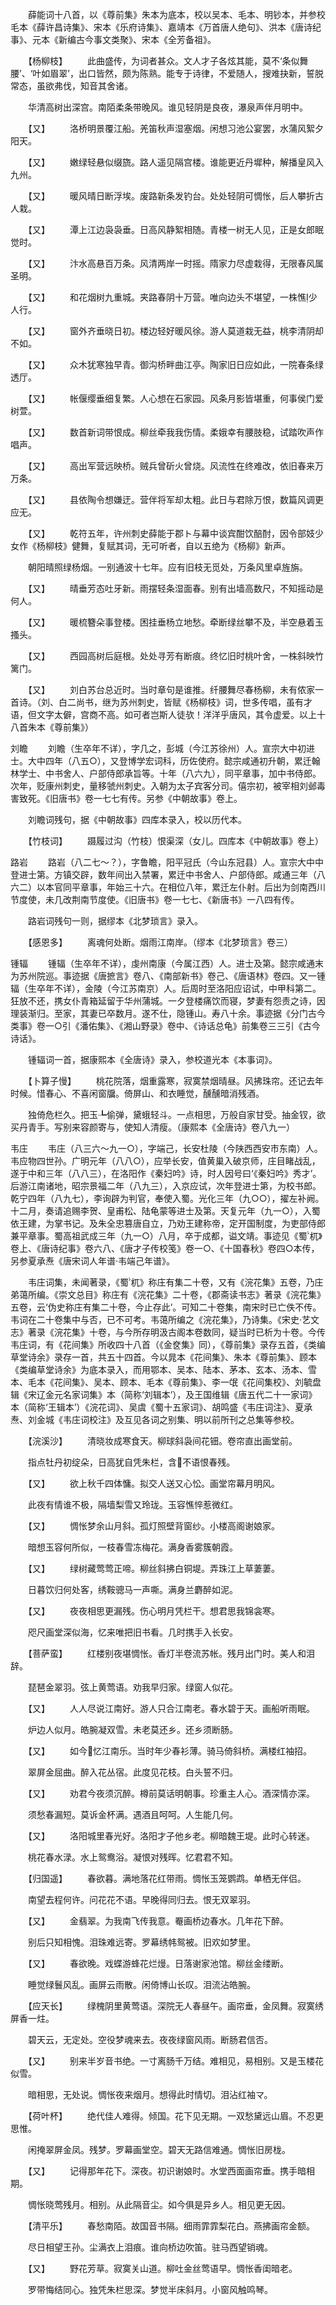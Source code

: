 <!-- { "loadSidebar": true } -->
　　薛能词十八首，以《尊前集》朱本为底本，校以吴本、毛本、明钞本，并参校毛本《薛许昌诗集》、宋本《乐府诗集》、嘉靖本《万首唐人绝句》、洪本《唐诗纪事》、元本《新编古今事文类聚》、宋本《全芳备祖》。

　　【杨柳枝】
　　此曲盛传，为词者甚众。文人才子各炫其能，莫不‘条似舞腰’、‘叶如眉翠’，出口皆然，颇为陈熟。能专于诗律，不爱随人，搜难抉新，誓脱常态，虽欲弗伐，知音其舍诸。

　　华清高树出深宫。南陌柔条带晚风。谁见轻阴是良夜，瀑泉声伴月明中。

　　【又】
　　洛桥明景覆江船。羌笛秋声湿塞烟。闲想习池公宴罢，水蒲风絮夕阳天。

　　【又】
　　嫩绿轻悬似缀旒。路人遥见隔宫楼。谁能更近丹墀种，解播皇风入九州。

　　【又】
　　暖风晴日断浮埃。废路新条发钓台。处处轻阴可惆怅，后人攀折古人栽。

　　【又】
　　潭上江边袅袅垂。日高风静絮相随。青楼一树无人见，正是女郎眠觉时。

　　【又】
　　汴水高悬百万条。风清两岸一时摇。隋家力尽虚栽得，无限春风属圣明。

　　【又】
　　和花烟树九重城。夹路春阴十万营。唯向边头不堪望，一株憔少人行。

　　【又】
　　窗外齐垂晓日初。楼边轻好暖风徐。游人莫道栽无益，桃李清阴却不如。

　　【又】
　　众木犹寒独早青。御沟桥畔曲江亭。陶家旧日应如此，一院春条绿透厅。

　　【又】
　　帐偃缨垂细复繁。人心想在石家园。风条月影皆堪重，何事侯门爱树萱。

　　【又】
　　数首新词带恨成。柳丝牵我我伤情。柔娥幸有腰肢稳，试踏吹声作唱声。

　　【又】
　　高出军营远映桥。贼兵曾斫火曾烧。风流性在终难改，依旧春来万万条。

　　【又】
　　县依陶令想嫌迂。营伴将军却太粗。此日与君除万恨，数篇风调更应无。

　　【又】
　　乾符五年，许州刺史薛能于郡ト与幕中谈宾酣饮醅酎，因令部妓少女作《杨柳枝》健舞，复赋其词，无可听者，自以五绝为《杨柳》新声。

　　朝阳晴照绿杨烟。一别通波十七年。应有旧枝无觅处，万条风里卓旌旃。

　　【又】
　　晴垂芳态吐牙新。雨摆轻条湿面春。别有出墙高数尺，不知摇动是何人。

　　【又】
　　暖梳簪朵事登楼。困挂垂杨立地愁。牵断绿丝攀不及，半空悬着玉搔头。

　　【又】
　　西园高树后庭根。处处寻芳有断痕。终忆旧时桃叶舍，一株斜映竹篱门。

　　【又】
　　刘白苏台总近时。当时章句是谁推。纤腰舞尽春杨柳，未有侬家一首诗。（刘、白二尚书，继为苏州刺史，皆赋《杨柳枝》词，世多传唱，虽有才语，但文字太僻，宫商不高。如可者岂斯人徒欤！洋洋乎唐风，其令虚爱。以上十八首朱本《尊前集》）

刘瞻
　　刘瞻（生卒年不详），字几之，彭城（今江苏徐州）人。宣宗大中初进士。大中四年（八五○），又登博学宏词科，历佐使府。懿宗咸通初升朝，累迁翰林学士、中书舍人、户部侍郎承旨等。十年（八六九），同平章事，加中书侍郎。次年，贬康州刺史，量移虢州刺史。入朝为太子宾客分司。僖宗初，被宰相刘邺毒害致死。《旧唐书》卷一七七有传。另参《中朝故事》卷上。

　　刘瞻词残句，据《中朝故事》四库本录入，校以历代本。

　　【竹枝词】
　　蹑履过沟（竹枝）恨渠深（女儿。四库本《中朝故事》卷上）

路岩
　　路岩（八二七～？），字鲁瞻，阳平冠氏（今山东冠县）人。宣宗大中中登进士第。方镇交辟，数年间出入禁署，累迁中书舍人、户部侍郎。咸通三年（八六二）以本官同平章事，年始三十六。在相位八年，累迁左仆射。后出为剑南西川节度使，未几改荆南节度使。《旧唐书》卷一七七、《新唐书》一八四有传。

　　路岩词残句一则，据缪本《北梦琐言》录入。

　　【感恩多】
　　离魂何处断。烟雨江南岸。（缪本《北梦琐言》卷三）

锺辐
　　锺辐（生卒年不详），虔州南康（今属江西）人。进士及第。懿宗咸通末为苏州院巡。事迹据《唐摭言》卷八、《南部新书》卷己、《唐语林》卷四。又一锺辐（生卒年不详），金陵（今江苏南京）人。后周时至洛阳应诏试，中甲科第二。狂放不还，携女仆青箱延留于华州蒲城。一夕登楼痛饮而寝，梦妻有怨责之诗，因理装渐归。至家，其妻已卒数月。遂不仕，隐锺山。寿八十余。事迹据《分门古今类事》卷一○引《潘佑集》、《湘山野录》卷中、《诗话总龟》前集卷三三引《古今诗话》。

　　锺辐词一首，据康熙本《全唐诗》录入，参校道光本《本事词》。

　　【卜算子慢】
　　桃花院落，烟重露寒，寂寞禁烟晴昼。风拂珠帘。还记去年时候。惜春心、不喜闲窗牖。倚屏山、和衣睡觉，醺醺暗消残酒。

　　独倚危栏久。把玉┺偷弹，黛蛾轻斗。一点相思，万般自家甘受。抽金钗，欲买丹青手。写别来容颜寄与，使知人清瘦。（康熙本《全唐诗》卷八九一）

韦庄
　　韦庄（八三六～九一○），字端己，长安杜陵（今陕西西安市东南）人。韦应物四世孙。广明元年（八八○），应举长安，值黄巢入破京师，庄目睹战乱，遂于中和三年（八八三），在洛阳作《秦妇吟》诗，时人因号曰‘《秦妇吟》秀才’。后游江南诸地，昭宗景福二年（八九三），入京应试，次年登进士第，为校书郎。乾宁四年（八九七），李询辟为判官，奉使入蜀。光化三年（九○○），擢左补阙。十二月，奏请追赐李贺、皇甫松、陆龟蒙等进士及第。天复元年（九一○），入蜀依王建，为掌书记。及朱全忠篡唐自立，乃劝王建称帝，定开国制度，为吏部侍郎兼平章事。蜀高祖武成三年（九一○）八月，卒于成都，谥文靖。事迹见《蜀杌》卷上、《唐诗纪事》卷六八、《唐才子传校笺》卷一○、《十国春秋》卷四○本传，另参夏承焘《唐宋词人年谱·韦端己年谱》。

　　韦庄词集，未闻著录，《蜀杌》称庄有集二十卷，又有《浣花集》五卷，乃庄弟蔼所编。《崇文总目》称庄有《浣花集》二十卷，《郡斋读书志》著录《浣花集》五卷，云‘伪史称庄有集二十卷，今止存此’。可知二十卷集，南宋时已亡佚不传。韦词在二十卷集中与否，已不可考。韦蔼所编之《浣花集》，乃诗集。《宋史·艺文志》著录《浣花集》十卷，与今所存明汲古阁本卷数同，疑当时已析为十卷。今传韦庄词，有《花间集》所收四十八首（《金奁集》同），《尊前集》录存五首，《类编草堂诗余》录存一首，共五十四首。今以晁本《花间集》、朱本《尊前集》、顾本《类编草堂诗余》为底本录入，而用鄂本、吴本、陆本、茅本、玄本、汤本、雪本、毛本《花间集》、吴本、顾本、毛本《尊前集》、李一氓《花间集校》、刘毓盘辑《宋辽金元名家词集》本（简称‘刘辑本’），及王国维辑《唐五代二十一家词》本（简称‘王辑本’）《浣花词》、吴虞《蜀十五家词》、胡鸣盛《韦庄词注》、夏承焘、刘金城《韦庄词校注》及互见各词之别集、明以前所刊之总集等参校。

　　【浣溪沙】
　　清晓妆成寒食天。柳球斜袅间花钿。卷帘直出画堂前。

　　指点牡丹初绽朵，日高犹自凭朱栏，含不语恨春残。

　　【又】
　　欲上秋千四体慵。拟交人送又心忪。画堂帘幕月明风。

　　此夜有情谁不极，隔墙梨雪又玲珑。玉容憔悴惹微红。

　　【又】
　　惆怅梦余山月斜。孤灯照壁背窗纱。小楼高阁谢娘家。

　　暗想玉容何所似，一枝春雪冻梅花。满身香雾簇朝霞。

　　【又】
　　绿树藏莺莺正啼。柳丝斜拂白铜堤。弄珠江上草萋萋。

　　日暮饮归何处客，绣鞍骢马一声嘶。满身兰麝醉如泥。

　　【又】
　　夜夜相思更漏残。伤心明月凭栏干。想君思我锦衾寒。

　　咫尺画堂深似海，忆来唯把旧书看。几时携手入长安。

　　【菩萨蛮】
　　红楼别夜堪惆怅。香灯半卷流苏帐。残月出门时。美人和泪辞。

　　琵琶金翠羽。弦上黄莺语。劝我早归家。绿窗人似花。

　　【又】
　　人人尽说江南好。游人只合江南老。春水碧于天。画船听雨眠。

　　炉边人似月。皓腕凝双雪。未老莫还乡。还乡须断肠。

　　【又】
　　如今忆江南乐。当时年少春衫薄。骑马倚斜桥。满楼红袖招。

　　翠屏金屈曲。醉入花丛宿。此度见花枝。白头誓不归。

　　【又】
　　劝君今夜须沉醉。樽前莫话明朝事。珍重主人心。酒深情亦深。

　　须愁春漏短。莫诉金杯满。遇酒且呵呵。人生能几何。

　　【又】
　　洛阳城里春光好。洛阳才子他乡老。柳暗魏王堤。此时心转迷。

　　桃花春水渌。水上鸳鸯浴。凝恨对残晖。忆君君不知。

　　【归国遥】
　　春欲暮。满地落花红带雨。惆怅玉笼鹦鹉。单栖无伴侣。

　　南望去程何许。问花花不语。早晚得同归去。恨无双翠羽。

　　【又】
　　金翡翠。为我南飞传我意。罨画桥边春水。几年花下醉。

　　别后只知相愧。泪珠难远寄。罗幕绣帏鸳被。旧欢如梦里。

　　【又】
　　春欲晚。戏蝶游蜂花烂熳。日落谢家池馆。柳丝金缕断。

　　睡觉绿鬟风乱。画屏云雨散。闲倚博山长叹。泪流沾皓腕。

　　【应天长】
　　绿槐阴里黄莺语。深院无人春昼午。画帘垂，金凤舞。寂寞绣屏香一炷。

　　碧天云，无定处。空役梦魂来去。夜夜绿窗风雨。断肠君信否。

　　【又】
　　别来半岁音书绝。一寸离肠千万结。难相见，易相别。又是玉楼花似雪。

　　暗相思，无处说。惆怅夜来烟月。想得此时情切。泪沾红袖マ。

　　【荷叶杯】
　　绝代佳人难得。倾国。花下见无期。一双愁黛远山眉。不忍更思惟。

　　闲掩翠屏金凤。残梦。罗幕画堂空。碧天无路信难通。惆怅旧房栊。

　　【又】
　　记得那年花下。深夜。初识谢娘时。水堂西面画帘垂。携手暗相期。

　　惆怅晓莺残月。相别。从此隔音尘。如今俱是异乡人。相见更无因。

　　【清平乐】
　　春愁南陌。故国音书隔。细雨霏霏梨花白。燕拂画帘金额。

　　尽日相望王孙。尘满衣上泪痕。谁向桥边吹笛。驻马西望销魂。

　　【又】
　　野花芳草。寂寞关山道。柳吐金丝莺语早。惆怅香闺暗老。

　　罗带悔结同心。独凭朱栏思深。梦觉半床斜月。小窗风触鸣琴。

